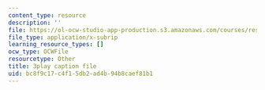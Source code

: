 ```yaml
---
content_type: resource
description: ''
file: https://ol-ocw-studio-app-production.s3.amazonaws.com/courses/res-18-008-calculus-revisited-complex-variables-differential-equations-and-linear-algebra-fall-2011/bc8f9c17c4f15db2ad4b94b8caef81b1_6UXba5MKsfc.vtt
file_type: application/x-subrip
learning_resource_types: []
ocw_type: OCWFile
resourcetype: Other
title: 3play caption file
uid: bc8f9c17-c4f1-5db2-ad4b-94b8caef81b1
---
```

